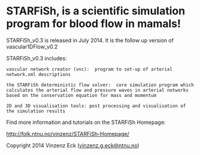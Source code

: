
STARFiSh, is a scientific simulation program for blood flow in mamals! 
=====================================================================
 
STARFiSh_v0.3 is released in July 2014. It is the follow up version of vascular1DFlow_v0.2 
 
 
 
STARFiSh_v0.3 includes:

    vascular network creator (vnc):  program to set-up of arterial network.xml descriptions
    
    the STARFiSh deterministic flow solver:  core simulation program which calculates the arterial flow and pressure waves in arterial networks based on the conservation equation for mass and momentum
    
    2D and 3D visualisation tools: post processing and visualisation of the simulation results

Find more information and tutorials on the STARFiSh Homepage:

http://folk.ntnu.no/vinzenz/STARFiSh-Homepage/



Copyright 2014 Vinzenz Eck (vinzenz.g.eck@ntnu.no)


